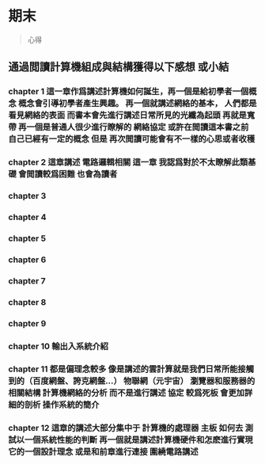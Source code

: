 # 期末
> 心得
## 通過閲讀計算機組成與結構獲得以下感想 或小結
### chapter 1 這一章作爲講述計算機如何誕生，再一個是給初學者一個概念 概念會引導初學者產生興趣。 再一個就講述網絡的基本， 人們都是看見網絡的表面 而書本會先進行講述日常所見的光纖為起頭 再就是寬帶 再一個是普通人很少進行瞭解的 網絡協定 或許在閲讀這本書之前 自己已經有一定的概念 但是 再次閲讀可能會有不一樣的心思或者收穫
### chapter 2 這章講述 電路邏輯相關 這一章 我認爲對於不太瞭解此類基礎 會閲讀較爲困難 也會為讀者
### chapter 3 
### chapter 4
### chapter 5
### chapter 6 
### chapter 7
### chapter 8
### chapter 9
### chapter 10 輸出入系統介紹 
### chapter 11 都是偏理念較多 像是講述的雲計算就是我們日常所能接觸到的（百度網盤、誇克網盤...） 物聯網（元宇宙） 瀏覽器和服務器的相關結構 計算機網絡的分析 而不是進行講述 協定 較爲死板 會更加詳細的剖析 操作系統的簡介 

### chapter 12 這章的講述大部分集中于 計算機的處理器 主板 如何去 測試以一個系統性能的判斷  再一個就是講述計算機硬件和怎麽進行實現 它的一個設計理念 或是和前章進行連接 圍繞電路講述
